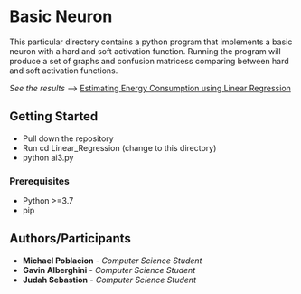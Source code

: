 # Basic Neuron

This particular directory contains a python program that implements a basic neuron with a hard and soft activation function.
Running the program will produce a set of graphs and confusion matricess comparing between hard and soft activation functions.

*See the results*  --> [Estimating Energy Consumption using Linear Regression](https://github.com/mikeP-1107/artificial-intelligence/blob/master/Linear_Regression/AI_Assignment_3.pdf)
## Getting Started

* Pull down the repository
* Run cd Linear_Regression (change to this directory) 
* python ai3.py 

### Prerequisites
* Python >=3.7
* pip

## Authors/Participants

* **Michael Poblacion** - *Computer Science Student* 
* **Gavin Alberghini** - *Computer Science Student* 
* **Judah Sebastion** - *Computer Science Student* 
